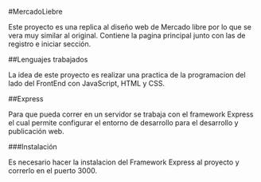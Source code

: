 #MercadoLiebre

Este proyecto es una replica al diseño web de Mercado libre por lo que se vera muy similar al original. Contiene la pagina principal junto con las de registro e iniciar sección.


##Lenguajes trabajados

La idea de este proyecto es realizar una practica de la programacion del lado del FrontEnd con JavaScript, HTML y CSS.


##Express

Para que pueda correr en un servidor se trabaja con el framework Express el cual permite configurar el entorno de desarrollo para el desarrollo y publicación web.


###Instalación

Es necesario hacer la instalacion del Framework Express al proyecto y correrlo en el puerto 3000. 
